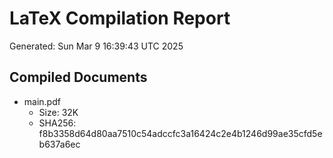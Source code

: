 # LaTeX Compilation Report
Generated: Sun Mar  9 16:39:43 UTC 2025
## Compiled Documents
- main.pdf
  - Size: 32K
  - SHA256: f8b3358d64d80aa7510c54adccfc3a16424c2e4b1246d99ae35cfd5eb637a6ec

